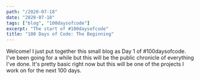 ```yaml
---
path: "/2020-07-18"
date: "2020-07-18"
tags: ["blog", "100daysofcode"]
excerpt: "The start of #100daysofcode"
title: "100 Days of Code: The Beginning"
---
```


Welcome! I just put together this small blog as Day 1 of #100daysofcode. I've been going for a while but this will be the public chronicle of everything I've done. It's pretty basic right now but this will be one of the projects I work on for the next 100 days.
